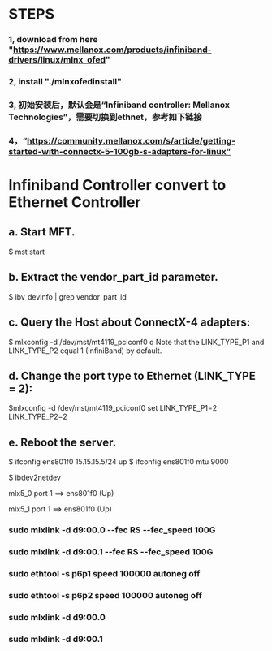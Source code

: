 
# STEPS
### 1, download from here "https://www.mellanox.com/products/infiniband-drivers/linux/mlnx_ofed"
### 2, install "./mlnxofedinstall"
### 3, 初始安装后，默认会是“Infiniband controller: Mellanox Technologies”，需要切换到ethnet，参考如下链接
### 4，“https://community.mellanox.com/s/article/getting-started-with-connectx-5-100gb-s-adapters-for-linux”

# Infiniband Controller convert to Ethernet Controller
## a. Start MFT.
$ mst start
## b. Extract the vendor_part_id parameter.
$ ibv_devinfo | grep vendor_part_id
## c. Query the Host about ConnectX-4 adapters:
$ mlxconfig -d /dev/mst/mt4119_pciconf0 q
Note that the LINK_TYPE_P1 and LINK_TYPE_P2 equal 1 (InfiniBand) by default.
## d. Change the port type to Ethernet (LINK_TYPE = 2):
$mlxconfig -d /dev/mst/mt4119_pciconf0 set LINK_TYPE_P1=2 LINK_TYPE_P2=2
## e. Reboot the server.


$ ifconfig ens801f0 15.15.15.5/24 up
$ ifconfig ens801f0 mtu 9000

$ ibdev2netdev

mlx5_0 port 1 ==> ens801f0 (Up)

mlx5_1 port 1 ==> ens801f0 (Up)


### sudo mlxlink -d d9:00.0 --fec RS --fec_speed 100G
### sudo mlxlink -d d9:00.1 --fec RS --fec_speed 100G
### sudo ethtool -s p6p1 speed 100000 autoneg off
### sudo ethtool -s p6p2 speed 100000 autoneg off

### sudo mlxlink -d d9:00.0
### sudo mlxlink -d d9:00.1
